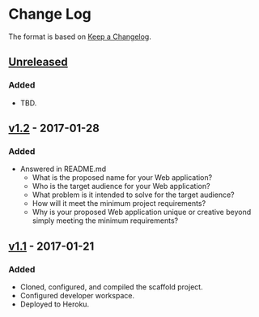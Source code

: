 # Change Log


The format is based on [Keep a Changelog](http://keepachangelog.com/).

## [Unreleased]
### Added
- TBD.

## [v1.2] - 2017-01-28
### Added
- Answered in README.md
    - What is the proposed name for your Web application?
    - Who is the target audience for your Web application?
    - What problem is it intended to solve for the target audience?
    - How will it meet the minimum project requirements?
    - Why is your proposed Web application unique or creative beyond simply meeting the minimum requirements?

## [v1.1] - 2017-01-21
### Added
- Cloned, configured, and compiled the scaffold project.
- Configured developer workspace.
- Deployed to Heroku.

[Unreleased]: https://github.com/infsci2560sp17/full-stack-web-zhaoyingpei99/compare/v1.2...HEAD
[v1.2]: https://github.com/infsci2560sp17/full-stack-web-zhaoyingpei99/compare/v1.1...v1.2
[v1.1]: https://github.com/infsci2560sp17/full-stack-web-zhaoyingpei99/compare/...v1.1